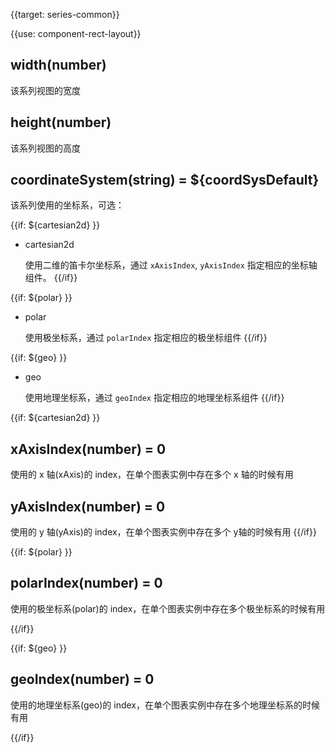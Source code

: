 {{target: series-common}}

{{use: component-rect-layout}}

## width(number)

该系列视图的宽度

## height(number)

该系列视图的高度

## coordinateSystem(string) = ${coordSysDefault}

该系列使用的坐标系，可选：

{{if: ${cartesian2d} }}

+ cartesian2d

    使用二维的笛卡尔坐标系，通过 `xAxisIndex`, `yAxisIndex` 指定相应的坐标轴组件。
{{/if}}

{{if: ${polar} }}

+ polar

    使用极坐标系，通过 `polarIndex` 指定相应的极坐标组件
{{/if}}

{{if: ${geo} }}

+ geo

    使用地理坐标系，通过 `geoIndex` 指定相应的地理坐标系组件
{{/if}}



{{if: ${cartesian2d} }}
## xAxisIndex(number) = 0

使用的 x 轴(xAxis)的 index，在单个图表实例中存在多个 x 轴的时候有用

## yAxisIndex(number) = 0

使用的 y 轴(yAxis)的 index，在单个图表实例中存在多个 y轴的时候有用
{{/if}}



{{if: ${polar} }}
## polarIndex(number) = 0

使用的极坐标系(polar)的 index，在单个图表实例中存在多个极坐标系的时候有用

{{/if}}



{{if: ${geo} }}
## geoIndex(number) = 0

使用的地理坐标系(geo)的 index，在单个图表实例中存在多个地理坐标系的时候有用

{{/if}}